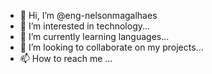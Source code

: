 - 👋 Hi, I’m @eng-nelsonmagalhaes
- 👀 I’m interested in technology...
- 🌱 I’m currently learning languages...
- 💞️ I’m looking to collaborate on my projects...
- 📫 How to reach me ...

<!---
eng-nelsonmagalhaes/eng-nelsonmagalhaes is a ✨ special ✨ repository because its `README.md` (this file) appears on your GitHub profile.
You can click the Preview link to take a look at your changes.
--->

